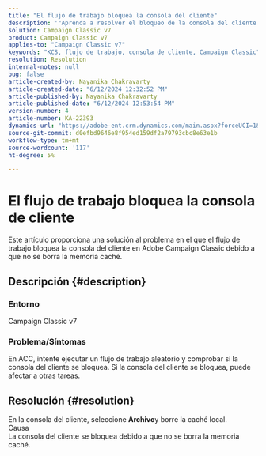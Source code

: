 ```yaml
---
title: "El flujo de trabajo bloquea la consola del cliente"
description: '"Aprenda a resolver el bloqueo de la consola del cliente en ACC. Borre la memoria caché para evitar este problema".'
solution: Campaign Classic v7
product: Campaign Classic v7
applies-to: "Campaign Classic v7"
keywords: "KCS, flujo de trabajo, consola de cliente, Campaign Classic"
resolution: Resolution
internal-notes: null
bug: false
article-created-by: Nayanika Chakravarty
article-created-date: "6/12/2024 12:32:52 PM"
article-published-by: Nayanika Chakravarty
article-published-date: "6/12/2024 12:53:54 PM"
version-number: 4
article-number: KA-22393
dynamics-url: "https://adobe-ent.crm.dynamics.com/main.aspx?forceUCI=1&pagetype=entityrecord&etn=knowledgearticle&id=8df36bdc-b728-ef11-840b-6045bd0065b6"
source-git-commit: d0efbd9646e8f954ed159df2a79793cbc8e63e1b
workflow-type: tm+mt
source-wordcount: '117'
ht-degree: 5%

---
```


# El flujo de trabajo bloquea la consola de cliente


Este artículo proporciona una solución al problema en el que el flujo de trabajo bloquea la consola del cliente en Adobe Campaign Classic debido a que no se borra la memoria caché.

## Descripción {#description}


### <b>Entorno </b>

Campaign Classic v7

### <b>Problema/Síntomas</b>

En ACC, intente ejecutar un flujo de trabajo aleatorio y comprobar si la consola del cliente se bloquea. Si la consola del cliente se bloquea, puede afectar a otras tareas.






## Resolución {#resolution}


En la consola del cliente, seleccione <b>Archivo</b>y borre la caché local.
<br>Causa<br>
La consola del cliente se bloquea debido a que no se borra la memoria caché.
